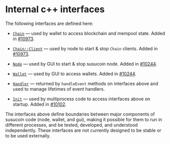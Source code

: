 # Internal c++ interfaces

The following interfaces are defined here:

* [`Chain`](chain.h) — used by wallet to access blockchain and mempool state. Added in [#10973](https://github.com/susucoin/susucoin/pull/10973).

* [`Chain::Client`](chain.h) — used by node to start & stop `Chain` clients. Added in [#10973](https://github.com/susucoin/susucoin/pull/10973).

* [`Node`](node.h) — used by GUI to start & stop susucoin node. Added in [#10244](https://github.com/susucoin/susucoin/pull/10244).

* [`Wallet`](wallet.h) — used by GUI to access wallets. Added in [#10244](https://github.com/susucoin/susucoin/pull/10244).

* [`Handler`](handler.h) — returned by `handleEvent` methods on interfaces above and used to manage lifetimes of event handlers.

* [`Init`](init.h) — used by multiprocess code to access interfaces above on startup. Added in [#10102](https://github.com/susucoin/susucoin/pull/10102).

The interfaces above define boundaries between major components of susucoin code (node, wallet, and gui), making it possible for them to run in different processes, and be tested, developed, and understood independently. These interfaces are not currently designed to be stable or to be used externally.
